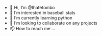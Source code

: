 - 👋 Hi, I’m @Ihatetombo
- 👀 I’m interested in baseball stats
- 🌱 I’m currently learning python
- 💞️ I’m looking to collaborate on any projects
- 📫 How to reach me ...

<!---
Ihatetombo/Ihatetombo is a ✨ special ✨ repository because its `README.md` (this file) appears on your GitHub profile.
You can click the Preview link to take a look at your changes.
--->

